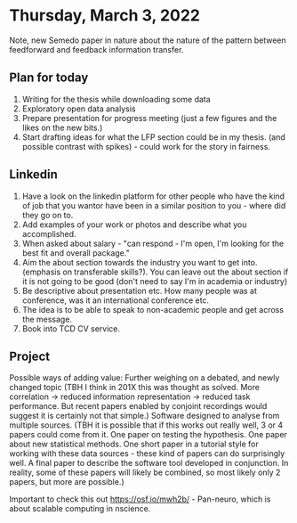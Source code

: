 # Thursday, March 3, 2022

Note, new Semedo paper in nature about the nature of the pattern between feedforward and feedback information transfer.

## Plan for today

1. Writing for the thesis while downloading some data
2. Exploratory open data analysis
3. Prepare presentation for progress meeting (just a few figures and the likes on the new bits.)
4. Start drafting ideas for what the LFP section could be in my thesis. (and possible contrast with spikes) - could work for the story in fairness.

## Linkedin

1. Have a look on the linkedin platform for other people who have the kind of job that you wantor have been in a similar position to you - where did they go on to.
2. Add examples of your work or photos and describe what you accomplished.
3. When asked about salary - "can respond - I'm open, I'm looking for the best fit and overall package."
4. Aim the about section towards the industry you want to get into. (emphasis on transferable skills?). You can leave out the about section if it is not going to be good (don't need to say I'm in academia or industry)
5. Be descriptive about presentation etc. How many people was at conference, was it an international conference etc.
6. The idea is to be able to speak to non-academic people and get across the message.
7. Book into TCD CV service.

## Project

Possible ways of adding value:
Further weighing on a debated, and newly changed topic (TBH I think in 201X this was thought as solved. More correlation -> reduced information representation -> reduced task performance. But recent papers enabled by conjoint recordings would suggest it is certainly not that simple.)
Software designed to analyse from multiple sources. (TBH it is possible that if this works out really well, 3 or 4 papers could come from it. One paper on testing the hypothesis. One paper about new statistical methods. One short paper in a tutorial style for working with these data sources - these kind of papers can do surprisingly well. A final paper to describe the software tool developed in conjunction. In reality, some of these papers will likely be combined, so most likely only 2 papers, but more are possible.)

Important to check this out https://osf.io/mwh2b/ - Pan-neuro, which is about scalable computing in nscience.